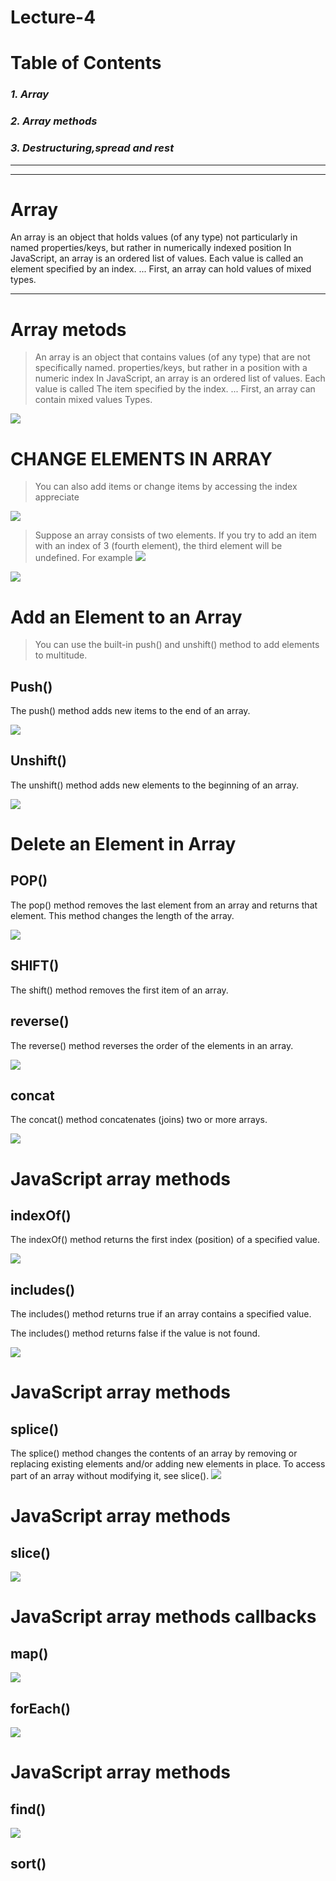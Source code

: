 # Lecture-4

# **Table of Contents**
### *1. Array*
### *2. Array methods*
### *3. Destructuring,spread and rest*
___ 
___

# Array

An array is an object that holds values (of any type) not particularly in named 
properties/keys, but rather in numerically indexed position
In JavaScript, an array is an ordered list of values. Each value is called an 
element specified by an index. ... First, an array can hold values of mixed 
types.

____

# Array metods

> An array is an object that contains values (of any type) that are not specifically named.
properties/keys, but rather in a position with a numeric index
In JavaScript, an array is an ordered list of values. Each value is called
The item specified by the index. ... First, an array can contain mixed values
Types.

![](/img/arr%20maetod.png)


# CHANGE ELEMENTS IN ARRAY

> You can also add items or change items by accessing the index
appreciate

![](/img/012.png)

> Suppose an array consists of two elements. If you try to add an item with an index of 3
(fourth element), the third element will be undefined. For example
![](/img/013.png)

![](/img/014.jpg)

# Add an Element to an Array
> You can use the built-in push() and unshift() method to add elements to
multitude.

## Push() 
The push() method adds new items to the end of an array.

![](/img/001.png)

## Unshift() ##

The unshift() method adds new elements to the beginning of an array.


![](/img/002.webp)

# Delete an Element in Array

## POP() 

The pop() method removes the last element from an array and returns that element. This method changes the length of the array.

![](/img/003.svg)

## SHIFT()

The shift() method removes the first item of an array.



## reverse() ##

The reverse() method reverses the order of the elements in an array.


 
![](/img/0101.png)

## concat

The concat() method concatenates (joins) two or more arrays.



![](/img/0202.png)

# JavaScript array methods

## indexOf()

The indexOf() method returns the first index (position) of a specified value.


![](/img/0303.png)

## includes()

The includes() method returns true if an array contains a specified value.

The includes() method returns false if the value is not found.

![](/img/0404.webp)

# JavaScript array methods

## splice()

The splice() method changes the contents of an array by removing or replacing existing elements and/or adding new elements in place. To access part of an array without modifying it, see slice().
![](/img/111.png)


# JavaScript array methods

## slice()
![](/img/222.png)

# JavaScript array methods callbacks
## map()
![](/img/333.png)

## forEach()
![](/img/444.jpeg)

# JavaScript array methods

## find()
![](/img/555.png)

## sort()